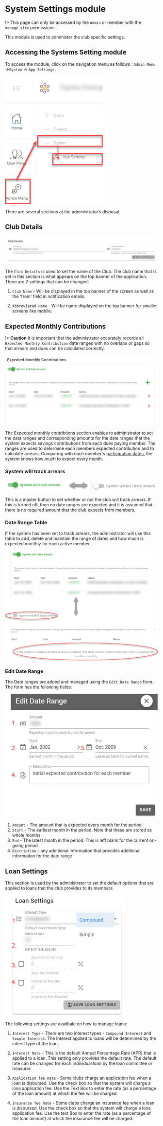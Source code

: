 # System Settings module
!> This page can only be accessed by the `Admin` or member with the `manage_site` permissions.

This module is used to administer the club specific settings. 

## Accessing the Systems Setting module
To access the  module, click on the navigation menu as follows : `Admin Menu` ->`System` ->    `App Settings`.

![alt text](images/11.1_System_Settings_Menu.png "System Settings menu")

There are several sections at the administrator’s disposal.

## Club Details
![alt text](images/11.2_Club_details.png "System Settings menu")

The `Club Details` is used to set  the name of the Club. The club name that is set in this section is what appears on the top banner of the application. There are 2 settings that can be changed:

1. `Club Name` - Will be displayed in the top banner of the screen as well as the 'from' field in notification emails.

1. `Abbreviated Name` - Will be name displayed on the top banner for smaller screens like mobile.

## Expected Monthly Contributions

!> **Caution** It is important that the administrator accurately records all `Expected Monthly Contribution` date ranges with no overlaps or gaps so that arrears and dues can be calculated correctly.

![alt text](images/11.3_Expected_monthly.png "Expected monthly payments")


The Expected monthly contribtions section enables to administrator to set  the data ranges and corresponding amounts for the date ranges that the system expects savings contributions from each dues paying member. The ranges are used to determine each members expected contribution and to calculate arrears. Comparing with each member's [participation dates](member-accounts.md?id=participation-dates), the system knows how much to expect every month.

### System will track arrears 
![alt text](images/11.2.2_Track_Arrears_Button.png "Track Arrears Button")

This is a master button to set whether or not the club will track arrears. If this is turned off, then no date ranges are expected and it is assumed that there is no required amount that the club expects from members.

### Date Range Table

If the system has been set to track arrears, the administrator will use this table to add, delete and maintain the range of dates and how much is expected monthly for each active member.

![alt text](images/11.3.1_Date_Range_Table.png "Date Range table")

### Edit Date Range
The Date ranges are added and managed using the `Edit Date Range` form. The form has the following fields: 

![alt text](images/11.3_Edit_Date_Range.png "Edit Date Ranges")

1. `Amount` - The amount that is expected every month for the period.
1. `Start` - The earliest month in the period. Note that these are stored as whole months.
1. `End` - The latest month in the period. This is left blank for the current on-going period.
1. `Description` - any additional information that provides additional information for the date range


## Loan Settings
This section is used by the administrator to set the default options that are applied to loans that the club provides to its members.

![alt text](images/11.4_Loan_settings.png "Loan Settings")

The following settings are availbale on how to manage loans:

1. `Interest Type` - There are two interest types - `Compound Interest` and `Simple Interest`. The Interest applied to loans will be determined by the interst type of the loan.

1. `Interest Rate` - This is the default Annual Percentage Rate (APR) that is applied to a loan. This setting only provides the default rate. The default rate can be changed for each individual loan by the loan committee or treasurer.

1. `Application fee Rate` - Some clubs charge an application fee when a loan is disbursed. Use the check box so that the system will charge a lona application fee. Use the Text Box to enter the rate (as a percentage of the loan amount) at which the fee will be charged.

1. `Insurance fee Rate` -  Some clubs charge an Insurance fee when a loan is disbursed. Use the check box so that the system will charge a lona application fee. Use the text Box to enter the rate (as a percentage of the loan amount) at which the insurance fee will be charged.